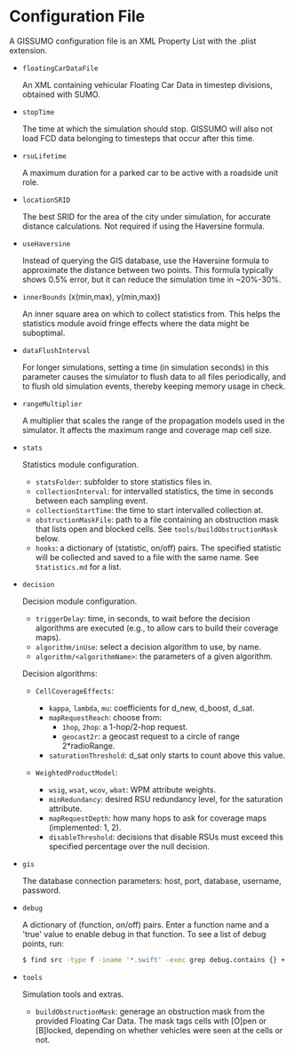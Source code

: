 Configuration File
==================
A GISSUMO configuration file is an XML Property List with the .plist extension.


* `floatingCarDataFile`

  An XML containing vehicular Floating Car Data in timestep divisions, obtained with SUMO.


* `stopTime`

  The time at which the simulation should stop. GISSUMO will also not load FCD data belonging to timesteps that occur after this time.


* `rsuLifetime`

  A maximum duration for a parked car to be active with a roadside unit role.


* `locationSRID`

  The best SRID for the area of the city under simulation, for accurate distance calculations. Not required if using the Haversine formula.


* `useHaversine`

  Instead of querying the GIS database, use the Haversine formula to approximate the distance between two points. This formula typically shows 0.5% error, but it can reduce the simulation time in ~20%-30%.


* `innerBounds` (x(min,max), y(min,max))

  An inner square area on which to collect statistics from. This helps the statistics module avoid fringe effects where the data might be suboptimal.


* `dataFlushInterval`

  For longer simulations, setting a time (in simulation seconds) in this parameter causes the simulator to flush data to all files periodically, and to flush old simulation events, thereby keeping memory usage in check.


* `rangeMultiplier`

  A multiplier that scales the range of the propagation models used in the simulator. It affects the maximum range and coverage map cell size.


* `stats`

  Statistics module configuration.

  - `statsFolder`: subfolder to store statistics files in.
  - `collectionInterval`: for intervalled statistics, the time in seconds between each sampling event.
  - `collectionStartTime`: the time to start intervalled collection at. 
  - `obstructionMaskFile`: path to a file containing an obstruction mask that lists open and blocked cells. See `tools/buildObstructionMask` below.
  - `hooks`: a dictionary of (statistic, on/off) pairs. The specified statistic will be collected and saved to a file with the same name. See `Statistics.md` for a list.


* `decision`

  Decision module configuration.

  - `triggerDelay`: time, in seconds, to wait before the decision algorithms are executed (e.g., to allow cars to build their coverage maps).
  - `algorithm/inUse`: select a decision algorithm to use, by name.
  - `algorithm/<algorithmName>`: the parameters of a given algorithm.

  Decision algorithms:

  - `CellCoverageEffects`:
    - `kappa`, `lambda`, `mu`: coefficients for d_new, d_boost, d_sat.
    - `mapRequestReach`: choose from:
      - `1hop`, `2hop`: a 1-hop/2-hop request.
      - `geocast2r`: a geocast request to a circle of range 2*radioRange.
    - `saturationThreshold`: d_sat only starts to count above this value.

  - `WeightedProductModel`:
    - `wsig`, `wsat`, `wcov`, `wbat`: WPM attribute weights.
    - `minRedundancy`: desired RSU redundancy level, for the saturation attribute.
	- `mapRequestDepth`: how many hops to ask for coverage maps (implemented: 1, 2).
	- `disableThreshold`: decisions that disable RSUs must exceed this specified percentage over the null decision.

* `gis`

  The database connection parameters: host, port, database, username, password.


* `debug`

  A dictionary of (function, on/off) pairs. Enter a function name and a 'true' value to enable debug in that function. To see a list of debug points, run:

  ```bash
  $ find src -type f -iname '*.swift' -exec grep debug.contains {} +
  ```


* `tools`

  Simulation tools and extras.

  - `buildObstructionMask`: generage an obstruction mask from the provided Floating Car Data. The mask tags cells with [O]pen or [B]locked, depending on whether vehicles were seen at the cells or not.
